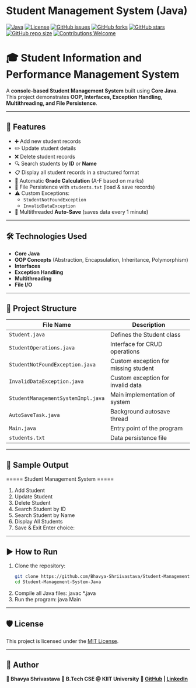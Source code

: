 # Student Management System (Java)

[![Java](https://img.shields.io/badge/Java-17-orange)](https://www.oracle.com/java/technologies/javase-jdk17-downloads.html)
[![License](https://img.shields.io/badge/License-MIT-blue.svg)](LICENSE)
[![GitHub issues](https://img.shields.io/github/issues/Bhavya-Shriivastava/Student-Management-System-Java)](https://github.com/Bhavya-Shriivastava/Student-Management-System-Java/issues)
[![GitHub forks](https://img.shields.io/github/forks/Bhavya-Shriivastava/Student-Management-System-Java)](https://github.com/Bhavya-Shriivastava/Student-Management-System-Java/network)
[![GitHub stars](https://img.shields.io/github/stars/Bhavya-Shriivastava/Student-Management-System-Java)](https://github.com/Bhavya-Shriivastava/Student-Management-System-Java/stargazers)
[![GitHub repo size](https://img.shields.io/github/repo-size/Bhavya-Shriivastava/Student-Management-System-Java)](https://github.com/Bhavya-Shriivastava/Student-Management-System-Java)
[![Contributions Welcome](https://img.shields.io/badge/Contributions-Welcome-brightgreen.svg)](https://github.com/Bhavya-Shriivastava/Student-Management-System-Java/pulls)

# 🎓 Student Information and Performance Management System

A **console-based Student Management System** built using **Core Java**.  
This project demonstrates **OOP, Interfaces, Exception Handling, Multithreading, and File Persistence**.

---

## 🚀 Features
- ➕ Add new student records  
- ✏️ Update student details  
- ❌ Delete student records  
- 🔍 Search students by **ID** or **Name**  
- 📋 Display all student records in a structured format  
- 📝 Automatic **Grade Calculation** (A-F based on marks)  
- 💾 File Persistence with `students.txt` (load & save records)  
- ⚠️ Custom Exceptions:  
  - `StudentNotFoundException`  
  - `InvalidDataException`  
- 🔄 Multithreaded **Auto-Save** (saves data every 1 minute)

---

## 🛠️ Technologies Used
- **Core Java**  
- **OOP Concepts** (Abstraction, Encapsulation, Inheritance, Polymorphism)  
- **Interfaces**  
- **Exception Handling**  
- **Multithreading**  
- **File I/O**

---

## 📂 Project Structure
| File Name                    | Description                          |
|-------------------------------|--------------------------------------|
| `Student.java`               | Defines the Student class            |
| `StudentOperations.java`     | Interface for CRUD operations        |
| `StudentNotFoundException.java` | Custom exception for missing student |
| `InvalidDataException.java`  | Custom exception for invalid data     |
| `StudentManagementSystemImpl.java` | Main implementation of system   |
| `AutoSaveTask.java`          | Background autosave thread           |
| `Main.java`                  | Entry point of the program           |
| `students.txt`               | Data persistence file                |


---

## 📸 Sample Output
===== Student Management System =====
1. Add Student
2. Update Student
3. Delete Student
4. Search Student by ID
5. Search Student by Name
6. Display All Students
7. Save & Exit
Enter choice:

---

## ▶️ How to Run
1. Clone the repository:
   ```bash
   git clone https://github.com/Bhavya-Shriivastava/Student-Management-System-Java.git
   cd Student-Management-System-Java
2. Compile all Java files:
  javac *.java
3. Run the program:
  java Main
---

## 🛡 License

This project is licensed under the [MIT License](LICENSE).

---

## 📝 Author

**👤 Bhavya Shrivastava**
**📌 B.Tech CSE @ KIIT University**
**🔗 [GitHub](https://github.com/Bhavya-Shriivastava) | [LinkedIn](https://www.linkedin.com/in/bhavya-shrivastava0107/)**


